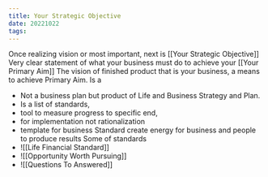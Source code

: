 ```yaml
---
title: Your Strategic Objective
date: 20221022
tags:
---
```


Once realizing vision or most important, next is [[Your Strategic Objective]]
Very clear statement of what your business must do to achieve your [[Your Primary Aim]]
The vision of finished product that is your business, a means to achieve Primary Aim.
Is a
- Not a business plan but product of Life and Business Strategy and Plan.
- Is a list of standards, 
- tool to measure progress to specific end, 
- for implementation not rationalization
- template for business
Standard create energy for business and people to produce results
Some of standards
- ![[Life Financial Standard]] 
- ![[Opportunity Worth Pursuing]] 
- ![[Questions To Answered]]
